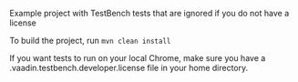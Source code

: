 Example project with TestBench tests that are ignored if you do not have a
license

To build the project, run
```mvn clean install```

If you want tests to run on your local Chrome, make sure you have a .vaadin.testbench.developer.license
file in your home directory.
